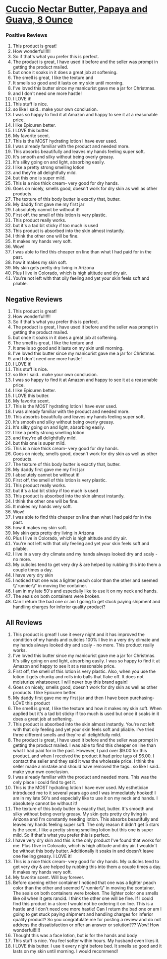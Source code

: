 # [Cuccio Nectar Butter, Papaya and Guava, 8 Ounce](https://products.checkmycream.com/products/Cuccio-Nectar-Butter-Papaya-and-Guava-8-Ounce.html)

### Positive Reviews

<ol>
      <li>This product is great!</li>
      <li>How wonderful!!!!!</li>
      <li>So if that&#x27;s what you prefer this is perfect.</li>
      <li>The product is great, I have used it before and the seller was prompt in getting the product mailed.</li>
      <li>but once it soaks in it does a great job at softening.</li>
      <li>The smell is great, I like the texture and</li>
      <li>It smells so good and it lasts on my skin until morning.</li>
      <li>I&#x27;ve loved this butter since my manicurist gave me a jar for Christmas.  </li>
      <li>and I don&#x27;t need one more hastle!</li>
      <li>I LOVE it!</li>
      <li>This stuff is nice.  </li>
      <li>so like I said.. make your own conclusion.</li>
      <li>I was so happy to find it at Amazon and happy to see it at a reasonable price.</li>
      <li>I like Epicuren better.</li>
      <li>I LOVE this butter.</li>
      <li>My favorite scent.</li>
      <li>This is the MOST hydrating lotion I have ever used.  </li>
      <li>I was already familiar with the product and needed more.  </li>
      <li>This absorbs beautifully and leaves my hands feeling super soft.</li>
      <li>It&#x27;s smooth and silky without being overly greasy.</li>
      <li>It&#x27;s silky going on and light, absorbing easily.  </li>
      <li>I like a pretty strong smelling lotion</li>
      <li>and they&#x27;re all delightfully mild.</li>
      <li>but this one is super mild.</li>
      <li>This is a nice thick cream- very good for dry hands.  </li>
      <li>Goes on nicely, smells good, doesn&#x27;t work for dry skin as well as other products.  </li>
      <li>The texture of this body butter is exactly that, butter.</li>
      <li>My daddy first gave me my first jar</li>
      <li>I absolutely cannot be without it!</li>
      <li>First off, the smell of this lotion is very plastic.</li>
      <li>This product really works.</li>
      <li>but it&#x27;s a tad bit sticky if too much is used</li>
      <li>This product is absorbed into the skin almost instantly.</li>
      <li>I think the other one will be fine.</li>
      <li>It makes my hands very soft.</li>
      <li>Wow!</li>
      <li>I was able to find this cheaper on line than what I had paid for in the past.  </li>
      <li>how it makes my skin soft.</li>
      <li>My skin gets pretty dry living in Arizona</li>
      <li>Plus I live in Colorado, which is high altitude and dry air.  </li>
      <li>You&#x27;re not left with that oily feeling and yet your skin feels soft and pliable.</li>
</ol>


<h2>Negative Reviews</h2>
<ol>
<li> This product is great!</li>
<li> How wonderful!!!!!</li>
<li> So if that&#x27;s what you prefer this is perfect.</li>
<li> The product is great, I have used it before and the seller was prompt in getting the product mailed.</li>
<li> but once it soaks in it does a great job at softening.</li>
<li> The smell is great, I like the texture and</li>
<li> It smells so good and it lasts on my skin until morning.</li>
<li> I&#x27;ve loved this butter since my manicurist gave me a jar for Christmas.  </li>
<li> and I don&#x27;t need one more hastle!</li>
<li> I LOVE it!</li>
<li> This stuff is nice.  </li>
<li> so like I said.. make your own conclusion.</li>
<li> I was so happy to find it at Amazon and happy to see it at a reasonable price.</li>
<li> I like Epicuren better.</li>
<li> I LOVE this butter.</li>
<li> My favorite scent.</li>
<li> This is the MOST hydrating lotion I have ever used.  </li>
<li> I was already familiar with the product and needed more.  </li>
<li> This absorbs beautifully and leaves my hands feeling super soft.</li>
<li> It&#x27;s smooth and silky without being overly greasy.</li>
<li> It&#x27;s silky going on and light, absorbing easily.  </li>
<li> I like a pretty strong smelling lotion</li>
<li> and they&#x27;re all delightfully mild.</li>
<li> but this one is super mild.</li>
<li> This is a nice thick cream- very good for dry hands.  </li>
<li> Goes on nicely, smells good, doesn&#x27;t work for dry skin as well as other products.  </li>
<li> The texture of this body butter is exactly that, butter.</li>
<li> My daddy first gave me my first jar</li>
<li> I absolutely cannot be without it!</li>
<li> First off, the smell of this lotion is very plastic.</li>
<li> This product really works.</li>
<li> but it&#x27;s a tad bit sticky if too much is used</li>
<li> This product is absorbed into the skin almost instantly.</li>
<li> I think the other one will be fine.</li>
<li> It makes my hands very soft.</li>
<li> Wow!</li>
<li> I was able to find this cheaper on line than what I had paid for in the past.  </li>
<li> how it makes my skin soft.</li>
<li> My skin gets pretty dry living in Arizona</li>
<li> Plus I live in Colorado, which is high altitude and dry air.  </li>
<li> You&#x27;re not left with that oily feeling and yet your skin feels soft and pliable.</li>
<li> I live in a very dry climate and my hands always looked dry and scaly - no more.</li>
<li> My cuticles tend to get very dry &amp; are helped by rubbing this into them a couple times a day.  </li>
<li> I have very dry skin</li>
<li> I noticed that one was a lighter peach color than the other and seemed \\&quot;runnier\\&quot; in moving the container.</li>
<li> I am in my late 50&#x27;s and especially like to use it on my neck and hands.  </li>
<li> The seals on both containers were broken.</li>
<li> Can I return the bad one or am I going to get stuck paying shipment and handling charges for inferior quality product?</li>
</ol>

<h2>All Reviews</h2>

<ol>
    <li> This product is great! I use it every night and it has improved the condition of my hands and cuticles 100% I live in a very dry climate and my hands always looked dry and scaly - no more. This product really works.</li>
    <li> I&#x27;ve loved this butter since my manicurist gave me a jar for Christmas.  It&#x27;s silky going on and light, absorbing easily.  I was so happy to find it at Amazon and happy to see it at a reasonable price.</li>
    <li> First off, the smell of this lotion is very plastic. Also, when you use the lotion it gets chunky and rolls into balls that flake off. It does not moisturize whatsoever. I will never buy this brand again!</li>
    <li> Goes on nicely, smells good, doesn&#x27;t work for dry skin as well as other products.  I like Epicuren better.</li>
    <li> My daddy first gave me my first jar and then I have been purchasing-LOVE this product</li>
    <li> The smell is great, I like the texture and how it makes my skin soft. When applied but it&#x27;s a tad bit sticky if too much is used but once it soaks in it does a great job at softening.</li>
    <li> This product is absorbed into the skin almost instantly. You&#x27;re not left with that oily feeling and yet your skin feels soft and pliable. I&#x27;ve tried three different smells and they&#x27;re all delightfully mild.</li>
    <li> The product is great, I have used it before and the seller was prompt in getting the product mailed. I was able to find this cheaper on line than what I had paid for in the past.  However, I paid over $9.00 for this product..and when I received the product it had price tags of $6.00.  I contact the seller and they said it was the wholesale price.  I think the seller made a mistake and should have removed the tags.. so like I said.. make your own conclusion.</li>
    <li> I was already familiar with the product and needed more.  This was the only place I could find to get it.</li>
    <li> This is the MOST hydrating lotion I have ever used.  My esthetician introduced me to it several years ago and I was immediately hooked!  I am in my late 50&#x27;s and especially like to use it on my neck and hands.  I absolutely cannot be without it!</li>
    <li> The texture of this body butter is exactly that, butter. It&#x27;s smooth and silky without being overly greasy. My skin gets pretty dry living in Arizona and I&#x27;m constantly needing lotion. This absorbs beautifully and leaves my hands feeling super soft. The only reason it didn&#x27;t get 5 stars is the scent. I like a pretty strong smelling lotion but this one is super mild. So if that&#x27;s what you prefer this is perfect.</li>
    <li> I have very dry skin and this is the only product I&#x27;ve found that works for me.  Plus I live in Colorado, which is high altitude and dry air.  I wouldn&#x27;t be without this body butter.  Additionally it soaks in and doesn&#x27;t leave one feeling greasy.  I LOVE it!</li>
    <li> This is a nice thick cream- very good for dry hands.  My cuticles tend to get very dry &amp; are helped by rubbing this into them a couple times a day.  It makes my hands very soft.</li>
    <li> My favorite scent. Will buy forever.</li>
    <li> Before opening either container I noticed that one was a lighter peach color than the other and seemed \\&quot;runnier\\&quot; in moving the container. The seals on both containers were broken. The lighter color one smells like oil when it gets rancid. I think the other one will be fine. If I could find this product in a store I would not be ordering it on line. This is a hastle and I don&#x27;t need one more hastle! Can I return the bad one or am I going to get stuck paying shipment and handling charges for inferior quality product? So you congratulate me for posting a review and do not address the dissatisfaction or offer an answer or solution??? Wow! How wonderful!!!!!</li>
    <li> Thought this was a face lotion, but is for the hands and body</li>
    <li> This stuff is nice.  You feel softer within hours.  My husband even likes it.</li>
    <li> I LOVE this butter. I use it every night before bed. It smells so good and it lasts on my skin until morning. I would recommend!</li>
</ol>




